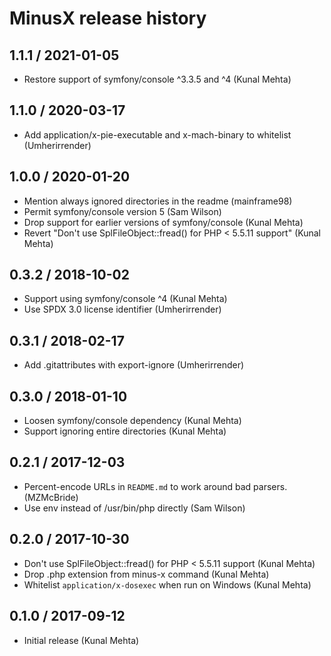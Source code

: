 # MinusX release history #

## 1.1.1 / 2021-01-05 ##
* Restore support of symfony/console ^3.3.5 and ^4 (Kunal Mehta)

## 1.1.0 / 2020-03-17 ##
* Add application/x-pie-executable and x-mach-binary to whitelist (Umherirrender)

## 1.0.0 / 2020-01-20 ##
* Mention always ignored directories in the readme (mainframe98)
* Permit symfony/console version 5 (Sam Wilson)
* Drop support for earlier versions of symfony/console (Kunal Mehta)
* Revert "Don't use SplFileObject::fread() for PHP < 5.5.11 support" (Kunal Mehta)

## 0.3.2 / 2018-10-02 ##
* Support using symfony/console ^4 (Kunal Mehta)
* Use SPDX 3.0 license identifier (Umherirrender)

## 0.3.1 / 2018-02-17 ##
* Add .gitattributes with export-ignore (Umherirrender)

## 0.3.0 / 2018-01-10 ##
* Loosen symfony/console dependency (Kunal Mehta)
* Support ignoring entire directories (Kunal Mehta)

## 0.2.1 / 2017-12-03 ##
* Percent-encode URLs in `README.md` to work around bad parsers. (MZMcBride)
* Use env instead of /usr/bin/php directly (Sam Wilson)

## 0.2.0 / 2017-10-30 ##
* Don't use SplFileObject::fread() for PHP < 5.5.11 support (Kunal Mehta)
* Drop .php extension from minus-x command (Kunal Mehta)
* Whitelist `application/x-dosexec` when run on Windows (Kunal Mehta)

## 0.1.0 / 2017-09-12 ##

* Initial release (Kunal Mehta)
